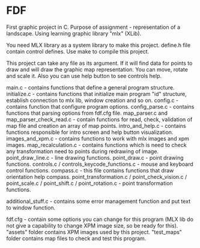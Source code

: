 # FDF
First graphic project in C. Purpose of assignment - representation of a landscape. Using learning graphic library "mlx" (XLib). 

You need MLX library as a system library to make this project.
define.h file contain control defines.
Use make to compile this project.

This project can take any file as its argument. If it will find data for points to draw and will draw the graphic map representation. You can move, rotate and scale it. Also you can use help button to see controls help.

main.c - contains functions that define a general program structure.
initialize.c - contains functions that initialize main program "id" structure, establish connection to mlx lib, window creation and so on.
config.c - contains function that configure program options.
config_parse.c - contains functions that parsing options from fdf.cfg file.
map_parser.c and map_parser_check_read.c - contain functions for read, check, validation of map file and creation an array of map points.
intro_and_help.c - contains functions responsible for intro screen and help button visualization.
images_and_xpm.c - contains functions to work with mlx images and xpm images.
map_recalculation.c - contains functions which is need to check any transformation need to points during redrawing of image.
point_draw_line.c - line drawing functions.
point_draw.c - point drawing functions.
controls.c / controls_keycode_functions.c - mouse and keyboard control functions.
compass.c - this file contains functions that draw orientation help compass.
point_transformation.c / point_check_vision.c / point_scale.c / point_shift.c / point_rotation.c - point transformation functions.

additional_stuff.c - contains some error management function and put text to window function. 

fdf.cfg - contain some options you can change for this program (MLX lib do not give a capability to change XPM image size, so be ready for this).
"assets" folder contains XPM images used by this project.
"test_maps" folder contains map files to check and test this program.

